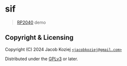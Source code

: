 # sif

> [RP2040] demo

## Copyright & Licensing

Copyright (C) 2024 Jacob Koziej [`<jacobkoziej@gmail.com>`]

Distributed under the [GPLv3] or later.

[gplv3]: LICENSE.md
[rp2040]: https://www.raspberrypi.com/documentation/microcontrollers/rp2040.html
[`<jacobkoziej@gmail.com>`]: mailto:jacobkoziej@gmail.com
